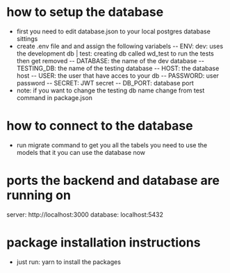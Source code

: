 # how to setup the database

- first you need to edit database.json to your local postgres database sittings
- create .env file and and assign the following variabels
  -- ENV: dev: uses the development db | test: creating db called wd_test to run the tests then get removed
  -- DATABASE: the name of the dev database
  -- TESTING_DB: the name of the testing database
  -- HOST: the database host
  -- USER: the user that have acces to your db
  -- PASSWORD: user password
  -- SECRET: JWT secret
  -- DB_PORT: database port
- note: if you want to change the testing db name change from test command in package.json

# how to connect to the database

- run migrate command to get you all the tabels you need to use the models
  that it you can use the database now

# ports the backend and database are running on

server: http://localhost:3000
database: localhost:5432

# package installation instructions

- just run: yarn to install the packages
